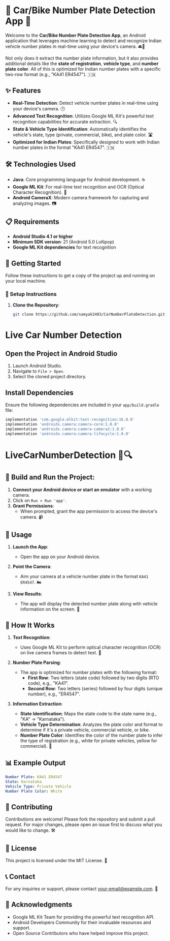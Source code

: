 # 🚗 Car/Bike Number Plate Detection App 📱

Welcome to the **Car/Bike Number Plate Detection App**, an Android application that leverages machine learning to detect and recognize Indian vehicle number plates in real-time using your device's camera. 🚘📸

Not only does it extract the number plate information, but it also provides additional details like the **state of registration**, **vehicle type**, and **number plate color**. All of this is optimized for Indian number plates with a specific two-row format (e.g., "KA41 ER4547"). 🇮🇳

## ✨ Features

- **Real-Time Detection**: Detect vehicle number plates in real-time using your device's camera. 🕒
- **Advanced Text Recognition**: Utilizes Google ML Kit's powerful text recognition capabilities for accurate extraction. 🔍
- **State & Vehicle Type Identification**: Automatically identifies the vehicle's state, type (private, commercial, bike), and plate color. 🛣️
- **Optimized for Indian Plates**: Specifically designed to work with Indian number plates in the format "KA41 ER4547". 🇮🇳

## 🛠️ Technologies Used

- **Java**: Core programming language for Android development. ☕
- **Google ML Kit**: For real-time text recognition and OCR (Optical Character Recognition). 🤖
- **Android CameraX**: Modern camera framework for capturing and analyzing images. 📷

## 📋 Requirements

- **Android Studio 4.1 or higher**
- **Minimum SDK version**: 21 (Android 5.0 Lollipop)
- **Google ML Kit dependencies** for text recognition

## 🚀 Getting Started

Follow these instructions to get a copy of the project up and running on your local machine.

### 🔧 Setup Instructions

1. **Clone the Repository**:

   ```bash
   git clone https://github.com/samyak2403/CarNumberPlateDetection.git
   ```

# Live Car Number Detection

## Open the Project in Android Studio

1. Launch Android Studio.
2. Navigate to `File > Open`.
3. Select the cloned project directory.

## Install Dependencies

Ensure the following dependencies are included in your `app/build.gradle` file:

```groovy
implementation 'com.google.mlkit:text-recognition:16.0.0'
implementation 'androidx.camera:camera-core:1.0.0'
implementation 'androidx.camera:camera-camera2:1.0.0'
implementation 'androidx.camera:camera-lifecycle:1.0.0'
```

# LiveCarNumberDetection 🚗🔍

## 📱 Build and Run the Project:

1. **Connect your Android device or start an emulator** with a working camera.
2. Click on `Run > Run 'app'`.
3. **Grant Permissions**:
   - When prompted, grant the app permission to access the device's camera. 📹

## 📖 Usage

1. **Launch the App**:
   - Open the app on your Android device.

2. **Point the Camera**:
   - Aim your camera at a vehicle number plate in the format `KA41 ER4547`. 🏍️

3. **View Results**:
   - The app will display the detected number plate along with vehicle information on the screen. 📄

## 🧐 How It Works

1. **Text Recognition**:
   - Uses Google ML Kit to perform optical character recognition (OCR) on live camera frames to detect text. 📝

2. **Number Plate Parsing**:
   - The app is optimized for number plates with the following format:
     - **First Row**: Two letters (state code) followed by two digits (RTO code), e.g., "KA41".
     - **Second Row**: Two letters (series) followed by four digits (unique number), e.g., "ER4547".

3. **Information Extraction**:
   - **State Identification**: Maps the state code to the state name (e.g., "KA" -> "Karnataka").
   - **Vehicle Type Determination**: Analyzes the plate color and format to determine if it's a private vehicle, commercial vehicle, or bike.
   - **Number Plate Color**: Identifies the color of the number plate to infer the type of registration (e.g., white for private vehicles, yellow for commercial). 🎨

## 📊 Example Output

```yaml
Number Plate: KA41 ER4547
State: Karnataka
Vehicle Type: Private Vehicle
Number Plate Color: White
```

## 🤝 Contributing
Contributions are welcome! Please fork the repository and submit a pull request. For major changes, please open an issue first to discuss what you would like to change. 🛠️

## 📝 License
This project is licensed under the MIT License. 📄

## 📞 Contact
For any inquiries or support, please contact [your-email@example.com](arrowwouldpro.com). 📧

## 🙏 Acknowledgments
- Google ML Kit Team for providing the powerful text recognition API.
- Android Developers Community for their invaluable resources and support.
- Open Source Contributors who have helped improve this project.

